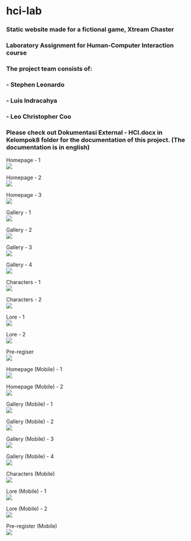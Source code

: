 # hci-lab

### Static website made for a fictional game, Xtream Chaster
### Laboratory Assignment for Human-Computer Interaction course

### The project team consists of:
### - Stephen Leonardo
### - Luis Indracahya
### - Leo Christopher Coo

### Please check out Dokumentasi External - HCI.docx in Kelompok8 folder for the documentation of this project. (The documentation is in english)

Homepage - 1<br>
![](https://github.com/StephenLeonardo/hci-lab/blob/master/Kelompok8/Screenshots/Picture1.png?raw=true)

Homepage - 2<br>
![](https://github.com/StephenLeonardo/hci-lab/blob/master/Kelompok8/Screenshots/Picture2.png?raw=true)

Homepage - 3<br>
![](https://github.com/StephenLeonardo/hci-lab/blob/master/Kelompok8/Screenshots/Picture3.png?raw=true)

Gallery - 1<br>
![](https://github.com/StephenLeonardo/hci-lab/blob/master/Kelompok8/Screenshots/Picture6.png?raw=true)

Gallery - 2<br>
![](https://github.com/StephenLeonardo/hci-lab/blob/master/Kelompok8/Screenshots/Picture7.png?raw=true)

Gallery - 3<br>
![](https://github.com/StephenLeonardo/hci-lab/blob/master/Kelompok8/Screenshots/Picture8.png?raw=true)

Gallery - 4<br>
![](https://github.com/StephenLeonardo/hci-lab/blob/master/Kelompok8/Screenshots/Picture9.png?raw=true)

Characters - 1<br>
![](https://github.com/StephenLeonardo/hci-lab/blob/master/Kelompok8/Screenshots/Picture14.png?raw=true)

Characters - 2<br>
![](https://github.com/StephenLeonardo/hci-lab/blob/master/Kelompok8/Screenshots/Picture15.png?raw=true)

Lore - 1<br>
![](https://github.com/StephenLeonardo/hci-lab/blob/master/Kelompok8/Screenshots/Picture17.png?raw=true)

Lore - 2<br>
![](https://github.com/StephenLeonardo/hci-lab/blob/master/Kelompok8/Screenshots/Picture18.png?raw=true)

Pre-regiser<br>
![](https://github.com/StephenLeonardo/hci-lab/blob/master/Kelompok8/Screenshots/Picture21.png?raw=true)

Homepage (Mobile) - 1<br>
![](https://github.com/StephenLeonardo/hci-lab/blob/master/Kelompok8/Screenshots/Picture4.png?raw=true)

Homepage (Mobile) - 2<br>
![](https://github.com/StephenLeonardo/hci-lab/blob/master/Kelompok8/Screenshots/Picture5.png?raw=true)

Gallery (Mobile) - 1<br>
![](https://github.com/StephenLeonardo/hci-lab/blob/master/Kelompok8/Screenshots/Picture10.png?raw=true)

Gallery (Mobile) - 2<br>
![](https://github.com/StephenLeonardo/hci-lab/blob/master/Kelompok8/Screenshots/Picture11.png?raw=true)

Gallery (Mobile) - 3<br>
![](https://github.com/StephenLeonardo/hci-lab/blob/master/Kelompok8/Screenshots/Picture12.png?raw=true)

Gallery (Mobile) - 4<br>
![](https://github.com/StephenLeonardo/hci-lab/blob/master/Kelompok8/Screenshots/Picture13.png?raw=true)

Characters (Mobile)<br>
![](https://github.com/StephenLeonardo/hci-lab/blob/master/Kelompok8/Screenshots/Picture16.png?raw=true)

Lore (Mobile) - 1<br>
![](https://github.com/StephenLeonardo/hci-lab/blob/master/Kelompok8/Screenshots/Picture19.png?raw=true)

Lore (Mobile) - 2<br>
![](https://github.com/StephenLeonardo/hci-lab/blob/master/Kelompok8/Screenshots/Picture20.png?raw=true)

Pre-register (Mobile)<br>
![](https://github.com/StephenLeonardo/hci-lab/blob/master/Kelompok8/Screenshots/Picture22.png?raw=true)


